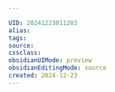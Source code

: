 ```yaml
---

UID: 20241223011203 
alias: 
tags: 
source: 
cssclass: 
obsidianUIMode: preview
obsidianEditingMode: source
created: 2024-12-23
---
```






